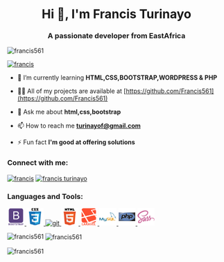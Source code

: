 <h1 align="center">Hi 👋, I'm Francis Turinayo</h1>
<h3 align="center">A passionate developer from EastAfrica</h3>

<p align="left"> <img src="https://komarev.com/ghpvc/?username=francis561&label=Profile%20views&color=0e75b6&style=flat" alt="francis561" /> </p>

<p align="left"> <a href="https://twitter.com/francis" target="blank"><img src="https://img.shields.io/twitter/follow/francis?logo=twitter&style=for-the-badge" alt="francis" /></a> </p>

- 🌱 I’m currently learning **HTML,CSS,BOOTSTRAP,WORDPRESS & PHP**

- 👨‍💻 All of my projects are available at [https://github.com/Francis561](https://github.com/Francis561)

- 💬 Ask me about **html,css,bootstrap**

- 📫 How to reach me **turinayof@gmail.com**

- ⚡ Fun fact **I'm good at offering solutions**

<h3 align="left">Connect with me:</h3>
<p align="left">
<a href="https://twitter.com/_dev_francis" target="blank"><img align="center" src="https://raw.githubusercontent.com/rahuldkjain/github-profile-readme-generator/master/src/images/icons/Social/twitter.svg" alt="francis" height="30" width="40" /></a>
<a href="https://www.linkedin.com/in/francis-turinayo-437995168/" target="blank"><img align="center" src="https://raw.githubusercontent.com/rahuldkjain/github-profile-readme-generator/master/src/images/icons/Social/linked-in-alt.svg" alt="francis turinayo" height="30" width="40" /></a>
</p>

<h3 align="left">Languages and Tools:</h3>
<p align="left"> <a href="https://getbootstrap.com" target="_blank"> <img src="https://raw.githubusercontent.com/devicons/devicon/master/icons/bootstrap/bootstrap-plain-wordmark.svg" alt="bootstrap" width="40" height="40"/> </a> <a href="https://www.w3schools.com/css/" target="_blank"> <img src="https://raw.githubusercontent.com/devicons/devicon/master/icons/css3/css3-original-wordmark.svg" alt="css3" width="40" height="40"/> </a> <a href="https://git-scm.com/" target="_blank"> <img src="https://www.vectorlogo.zone/logos/git-scm/git-scm-icon.svg" alt="git" width="40" height="40"/> </a> <a href="https://www.w3.org/html/" target="_blank"> <img src="https://raw.githubusercontent.com/devicons/devicon/master/icons/html5/html5-original-wordmark.svg" alt="html5" width="40" height="40"/> </a> <a href="https://laravel.com/" target="_blank"> <img src="https://raw.githubusercontent.com/devicons/devicon/master/icons/laravel/laravel-plain-wordmark.svg" alt="laravel" width="40" height="40"/> </a> <a href="https://www.mysql.com/" target="_blank"> <img src="https://raw.githubusercontent.com/devicons/devicon/master/icons/mysql/mysql-original-wordmark.svg" alt="mysql" width="40" height="40"/> </a> <a href="https://www.php.net" target="_blank"> <img src="https://raw.githubusercontent.com/devicons/devicon/master/icons/php/php-original.svg" alt="php" width="40" height="40"/> </a> <a href="https://sass-lang.com" target="_blank"> <img src="https://raw.githubusercontent.com/devicons/devicon/master/icons/sass/sass-original.svg" alt="sass" width="40" height="40"/> </a> </p>

<p><img align="left" src="https://github-readme-stats.vercel.app/api/top-langs?username=francis561&show_icons=true&locale=en&layout=compact" alt="francis561" /></p>

<p>&nbsp;<img align="center" src="https://github-readme-stats.vercel.app/api?username=francis561&show_icons=true&locale=en" alt="francis561" /></p>

<p><img align="center" src="https://github-readme-streak-stats.herokuapp.com/?user=francis561&" alt="francis561" /></p>
